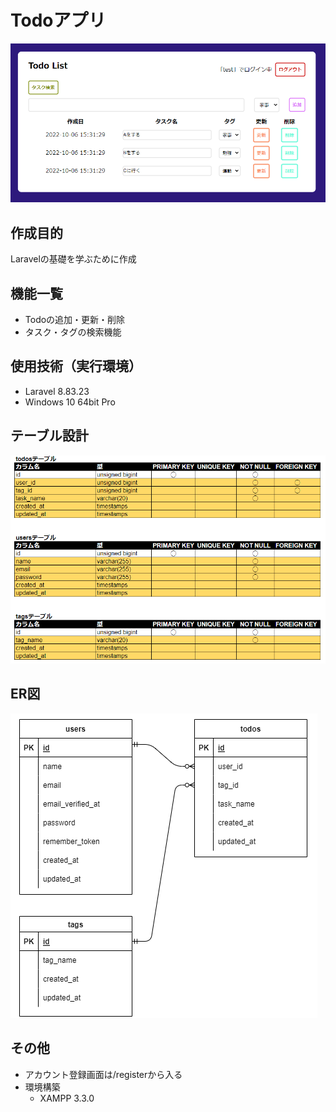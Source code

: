 # Todoアプリ
![Top](img/top.png)

## 作成目的
Laravelの基礎を学ぶために作成

## 機能一覧
- Todoの追加・更新・削除
- タスク・タグの検索機能

## 使用技術（実行環境）
- Laravel 8.83.23
- Windows 10 64bit Pro

## テーブル設計
![Table](img/table.png)

## ER図
![ER](img/er.png)

## その他
- アカウント登録画面は/registerから入る
- 環境構築
  - XAMPP 3.3.0
